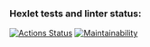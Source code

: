 ### Hexlet tests and linter status:
[![Actions Status](https://github.com/pancenco/frontend-project-44/workflows/hexlet-check/badge.svg)](https://github.com/pancenco/frontend-project-44/actions)
[![Maintainability](https://api.codeclimate.com/v1/badges/6ad85fc30b5e1057df84/maintainability)](https://codeclimate.com/github/pancenco/frontend-project-44/maintainability)

